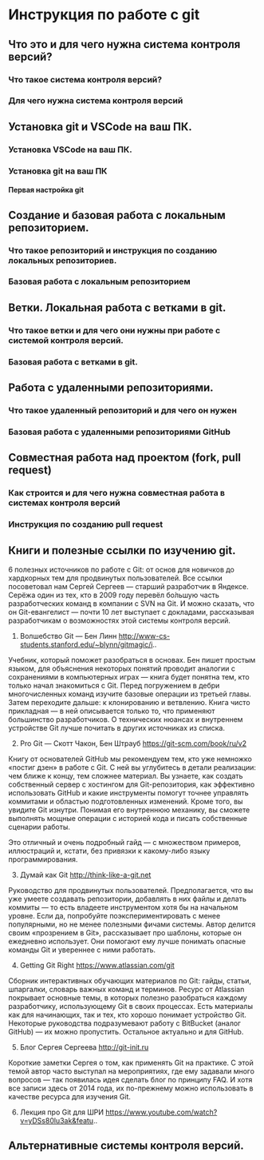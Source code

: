 # Инструкция по работе с git

## Что это и для чего нужна система контроля версий?

### Что такое система контроля версий?

### Для чего нужна система контроля версий

## Установка git и VSCode на ваш ПК.

### Установка VSCode на ваш ПК.

### Установка git на ваш ПК

#### Первая настройка git

## Создание и базовая работа с локальным репозиторием.

### Что такое репозиторий и инструкция по созданию локальных репозиториев.

### Базовая работа с локальным репозиторием

## Ветки. Локальная работа с ветками в git.

### Что такое ветки и для чего они нужны при работе с системой контроля версий.

### Базовая работа с ветками в git.

## Работа с удаленными репозиториями.

### Что такое удаленный репозиторий и для чего он нужен

### Базовая работа с удаленными репозиториями GitHub

## Совместная работа над проектом (fork, pull request)

### Как строится и для чего нужна совместная работа в системах контроля версий

### Инструкция по созданию pull request

## Книги и полезные ссылки по изучению git.

6 полезных источников по работе с Git: от основ для новичков до хардкорных тем для продвинутых пользователей. Все ссылки посоветовал нам Сергей Сергеев — старший разработчик в Яндексе. Серёжа один из тех, кто в 2009 году перевёл бо́льшую часть разработческих команд в компании с SVN на Git. И можно сказать, что он Git-евангелист — почти 10 лет выступает с докладами, рассказывая разработчикам о возможностях этой системы контроля версий.

1. Волшебство Git — Бен Линн
http://www-cs-students.stanford.edu/~blynn/gitmagic/i..

Учебник, который поможет разобраться в основах. Бен пишет простым языком, для объяснения некоторых понятий проводит аналогии с сохранениями в компьютерных играх — книга будет понятна тем, кто только начал знакомиться с Git. Перед погружением в дебри многочисленных команд изучите базовые операции из третьей главы. Затем переходите дальше: к клонированию и ветвлению. Книга чисто прикладная — в ней описывается только то, что применяют большинство разработчиков. О технических нюансах и внутреннем устройстве Git лучше почитать в других источниках из списка.

2. Pro Git — Скотт Чакон, Бен Штрауб
https://git-scm.com/book/ru/v2

Книгу от основателей GitHub мы рекомендуем тем, кто уже немножко «постиг дзен» в работе с Git. С ней вы углубитесь в детали реализации: чем ближе к концу, тем сложнее материал. Вы узнаете, как создать собственный сервер с хостингом для Git-репозитория, как эффективно использовать GitHub и какие инструменты помогут точнее управлять коммитами и областью подготовленных изменений. Кроме того, вы увидите Git изнутри. Понимая его внутреннюю механику, вы сможете выполнять мощные операции с историей кода и писать собственные сценарии работы.

Это отличный и очень подробный гайд — с множеством примеров, иллюстраций и, кстати, без привязки к какому-либо языку программирования.

3. Думай как Git
http://think-like-a-git.net

Руководство для продвинутых пользователей. Предполагается, что вы уже умеете создавать репозитории, добавлять в них файлы и делать коммиты — то есть владеете инструментом хотя бы на начальном уровне. Если да, попробуйте поэкспериментировать с менее популярными, но не менее полезными фичами системы. Автор делится своим «прозрением в Git», рассказывает про шаблоны, которые он ежедневно использует. Они помогают ему лучше понимать опасные команды Git и увереннее с ними работать.

4. Getting Git Right
https://www.atlassian.com/git

Сборник интерактивных обучающих материалов по Git: гайды, статьи, шпаргалки, словарь важных команд и терминов. Ресурс от Atlassian покрывает основные темы, в которых полезно разобраться каждому разработчику, использующему Git в своих процессах. Есть материалы как для начинающих, так и тех, кто хорошо понимает устройство Git. Некоторые руководства подразумевают работу с BitBucket (аналог GitHub) — их можно пропустить. Остальное актуально и для GitHub.

5. Блог Сергея Сергеева
http://git-init.ru

Короткие заметки Сергея о том, как применять Git на практике. С этой темой автор часто выступал на мероприятиях, где ему задавали много вопросов — так появилась идея сделать блог по принципу FAQ. И хотя все записи здесь от 2014 года, их по-прежнему можно использовать в качестве ресурса для изучения Git.

6. Лекция про Git для ШРИ
https://www.youtube.com/watch?v=yDSs80lu3ak&featu..

## Альтернативные системы контроля версий.
